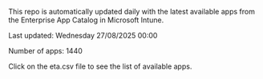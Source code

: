 This repo is automatically updated daily with the latest available apps from the Enterprise App Catalog in Microsoft Intune.

Last updated: Wednesday 27/08/2025 00:00

Number of apps: 1440

Click on the eta.csv file to see the list of available apps.
